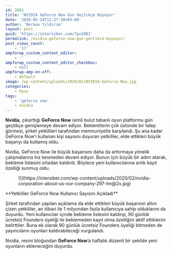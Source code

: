 ```yaml
---
id: 2081
title: 'NVIDIA GeForce Now Gün Geçtikçe Büyüyor'
date: '2020-02-24T11:27:38+03:00'
author: 'Berkan Yıldırım'
layout: post
guid: 'https://intersiber.com/?p=2081'
permalink: /nvidia-geforce-now-gun-gectikce-buyuyor/
post_views_count:
    - '17'
ampforwp_custom_content_editor:
    - ''
ampforwp_custom_content_editor_checkbox:
    - null
ampforwp-amp-on-off:
    - default
image: /wp-content/uploads/2020/02/NVIDIA-GeForce-Now.jpg
categories:
    - Oyun
tags:
    - 'geforce now'
    - nvidia
---
```


**Nvidia**, çıkarttığı **GeForce Now** isimli bulut tabanlı oyun platformu gün geçtikçe genişlemeye devam ediyor. Beklentilerin çok üstünde bir talep görmesi, şirket yetkilileri tarafından memnuniyetle karşılandı. Şu ana kadar GeForce Now’ı kullanan kişi sayısını duyuran yetkililer, elde ettikleri büyük başarıyı da kutlamış oldu.

Nvidia, GeForce Now ile büyük başarısını daha da arttırmaya yönelik çalışmalarına hız kesmeden devam ediyor. Bunun için büyük bir adım atarak, bekleme listesini ortadan kaldırdı. Böylece yeni kullanıcılarına anlık kayıt özelliği sunmuş oldu.

<div class="wp-block-image"><figure class="aligncenter size-full">![](https://intersiber.com/wp-content/uploads/2020/02/nvidia-corporation-about-us-our-company-297-tm@2x.jpg)</figure></div>**Yetkililer GeForce Now Kullanıcı Sayısını Açıkladı**

Şirket tarafından yapılan açıklama da elde ettikleri büyük başarının altını çizen yetkililer, an itibari ile 1 milyondan fazla kullanıcıya sahip olduklarını da duyurdu. Yeni kullanıcılar içinde bekleme listesini kaldırıp, 90 günlük ücretsiz Founders üyeliği ile beklemeden kayıt olma özelliğini aktif ettiklerini belirttiler. Buna ek olarak 90 günlük ücretsiz Founders üyeliği bitmeden de yayıncıların oyunları kaldırabileceği vurgulandı.

Nvidia, resmi bloğundan **GeForce Now**’a haftalık düzenli bir şekilde yeni oyunların ekleneceğini duyurdu.